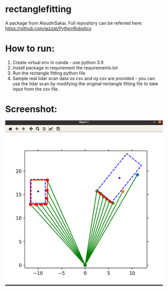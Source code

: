 # rectanglefitting
A package from AtsushiSakai. Full repository can be referred here: 
https://github.com/aizzat/PythonRobotics

# How to run: 

1. Create virtual env in conda - use python 3.9
2. Install package in requirement the requirements.txt
3. Run the rectangle fitting python file
4. Sample real lidar scan data ox.csv and oy.csv are provided - you can use the lidar scan by modifying the original rectangle fitting file to take input from the csv file.

# Screenshot: 
![rectangle](images/rectangle.png)
